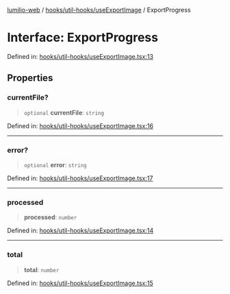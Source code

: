 [lumilio-web](../../../../modules.md) / [hooks/util-hooks/useExportImage](../index.md) / ExportProgress

# Interface: ExportProgress

Defined in: [hooks/util-hooks/useExportImage.tsx:13](https://github.com/EdwinZhanCN/Lumilio-Photos/blob/729730fd5cb8fff79935f1e81b8a78010586bf64/web/src/hooks/util-hooks/useExportImage.tsx#L13)

## Properties

### currentFile?

> `optional` **currentFile**: `string`

Defined in: [hooks/util-hooks/useExportImage.tsx:16](https://github.com/EdwinZhanCN/Lumilio-Photos/blob/729730fd5cb8fff79935f1e81b8a78010586bf64/web/src/hooks/util-hooks/useExportImage.tsx#L16)

***

### error?

> `optional` **error**: `string`

Defined in: [hooks/util-hooks/useExportImage.tsx:17](https://github.com/EdwinZhanCN/Lumilio-Photos/blob/729730fd5cb8fff79935f1e81b8a78010586bf64/web/src/hooks/util-hooks/useExportImage.tsx#L17)

***

### processed

> **processed**: `number`

Defined in: [hooks/util-hooks/useExportImage.tsx:14](https://github.com/EdwinZhanCN/Lumilio-Photos/blob/729730fd5cb8fff79935f1e81b8a78010586bf64/web/src/hooks/util-hooks/useExportImage.tsx#L14)

***

### total

> **total**: `number`

Defined in: [hooks/util-hooks/useExportImage.tsx:15](https://github.com/EdwinZhanCN/Lumilio-Photos/blob/729730fd5cb8fff79935f1e81b8a78010586bf64/web/src/hooks/util-hooks/useExportImage.tsx#L15)
